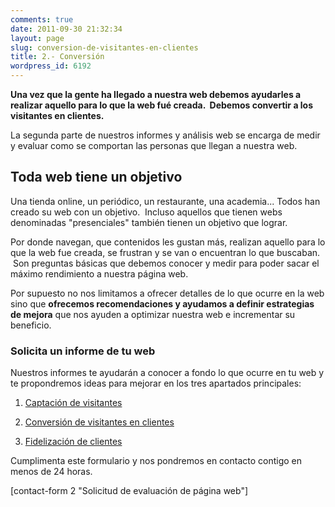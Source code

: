```yaml
---
comments: true
date: 2011-09-30 21:32:34
layout: page
slug: conversion-de-visitantes-en-clientes
title: 2.- Conversión
wordpress_id: 6192
---
```


**Una vez que la gente ha llegado a nuestra web debemos ayudarles a realizar aquello para lo que la web fué creada.  Debemos convertir a los visitantes en clientes.**



La segunda parte de nuestros informes y análisis web se encarga de medir y evaluar como se comportan las personas que llegan a nuestra web.


## Toda web tiene un objetivo


Una tienda online, un periódico, un restaurante, una academia... Todos han creado su web con un objetivo.  Incluso aquellos que tienen webs denominadas "presenciales" también tienen un objetivo que lograr.

Por donde navegan, que contenidos les gustan más, realizan aquello para lo que la web fue creada, se frustran y se van o encuentran lo que buscaban.  Son preguntas básicas que debemos conocer y medir para poder sacar el máximo rendimiento a nuestra página web.

Por supuesto no nos limitamos a ofrecer detalles de lo que ocurre en la web sino que **ofrecemos recomendaciones y ayudamos a definir estrategias de mejora** que nos ayuden a optimizar nuestra web e incrementar su beneficio.


### Solicita un informe de tu web


Nuestros informes te ayudarán a conocer a fondo lo que ocurre en tu web y te propondremos ideas para mejorar en los tres apartados principales:



	
  1. [Captación de visitantes](http://www.alvareznavarro.es/captacion-de-visitas/)

	
  2. [Conversión de visitantes en clientes](http://www.alvareznavarro.es/conversion-de-visitantes-en-clientes/)

	
  3. [Fidelización de clientes](http://www.alvareznavarro.es/fidelizacion-de-clientes/)




Cumplimenta este formulario y nos pondremos en contacto contigo en menos de 24 horas.


[contact-form 2 "Solicitud de evaluación de página web"]
